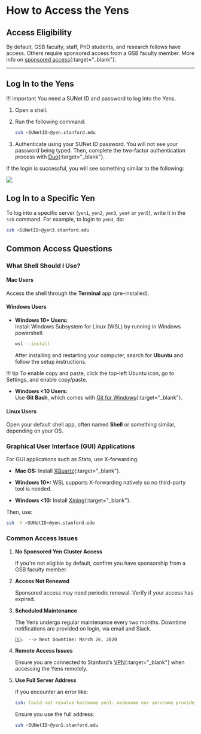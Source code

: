 # How to Access the Yens

## Access Eligibility  

By default, GSB faculty, staff, PhD students, and research fellows have access. Others require sponsored access from a GSB faculty member. More info on [sponsored access](/_policies/collaborators){:target="_blank"}. 

---

## Log In to the Yens

!!! important
    You need a SUNet ID and password to log into the Yens.

1. Open a shell. 
2. Run the following command:

    ```bash title="Terminal Command"
    ssh <SUNetID>@yen.stanford.edu
    ```

3. Authenticate using your SUNet ID password. You will not see your password being typed. Then, complete the two-factor authentication process with [Duo](https://uit.stanford.edu/service/authentication/twostep/smartphone){:target="_blank"}.

If the login is successful, you will see something similar to the following:

![](/assets/images/ssh_yens.png)

## Log In to a Specific Yen

To log into a specific server (`yen1`, `yen2`, `yen3`, `yen4` or `yen5`), write it in the `ssh` command. 
For example, to login to `yen3`, do:

```bash title="Terminal Command"
ssh <SUNetID>@yen3.stanford.edu
```

## Common Access Questions
### What Shell Should I Use?

#### Mac Users
Access the shell through the **Terminal** app (pre-installed).

#### Windows Users

- **Windows 10+ Users:**  
  Install Windows Subsystem for Linux (WSL) by running in Windows powershell:

    ```bash title="Powershell Command"
    wsl --install
    ```

  After installing and restarting your computer, search for **Ubuntu** and follow the setup instructions.

!!! tip 
    To enable copy and paste, click the top-left Ubuntu icon, go to Settings, and enable copy/paste.

- **Windows <10 Users:**  
  Use **Git Bash**, which comes with [Git for Windows](https://gitforwindows.org){:target="_blank"}.

#### Linux Users
Open your default shell app, often named **Shell** or something similar, depending on your OS.


### Graphical User Interface (GUI) Applications
For GUI applications such as Stata, use X-forwarding:

- **Mac OS:** Install [XQuartz](https://www.xquartz.org){:target="_blank"}. 

- **Windows 10+:** WSL supports X-forwarding natively so no third-party tool is needed. 

- **Windows <10:** Install [Xming](https://sourceforge.net/projects/xming/){:target="_blank"}.

Then, use:
```bash title="Terminal Command"
ssh -Y <SUNetID>@yen.stanford.edu
```


### Common Access Issues
1. **No Sponsored Yen Cluster Access**

    If you're not eligible by default, confirm you have sponsorship from a GSB faculty member.

2. **Access Not Renewed**

    Sponsored access may need periodic renewal. Verify if your access has expired.

3. **Scheduled Maintenance**

    The Yens undergo regular maintenance every two months. Downtime notifications are provided on login, via email and Slack.
    ```
    📅⏰⚠️  --> Next Downtime: March 26, 2020
    ```

4. **Remote Access Issues**

    Ensure you are connected to Stanford’s [VPN](https://uit.stanford.edu/service/vpn){:target="_blank"} when accessing the Yens remotely.

5. **Use Full Server Address**

    If you encounter an error like:
    ```{.yaml .no-copy bash title="Terminal Output"}
    ssh: Could not resolve hostname yen1: nodename nor servname provided, or not known
    ```

    Ensure you use the full address:
    ```bash title="Terminal Command"
    ssh <SUNetID>@yen1.stanford.edu
    ```
